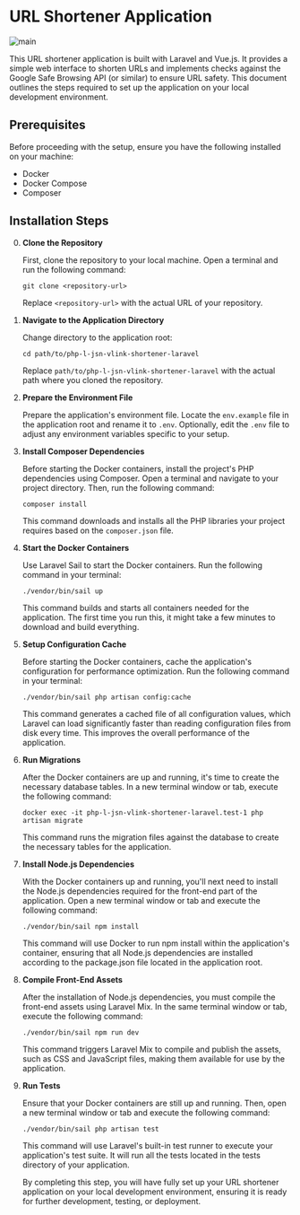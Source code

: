 # URL Shortener Application
![main](https://github.com/gediminasnn/php-l-jsn-v.link-shortener/assets/70708109/ff2a0241-54e1-4175-a3fe-7fb6f022af79)

This URL shortener application is built with Laravel and Vue.js. It provides a simple web interface to shorten URLs and implements checks against the Google Safe Browsing API (or similar) to ensure URL safety. This document outlines the steps required to set up the application on your local development environment.

## Prerequisites

Before proceeding with the setup, ensure you have the following installed on your machine:

-   Docker
-   Docker Compose
-   Composer

## Installation Steps

0.  **Clone the Repository**
    
    First, clone the repository to your local machine. Open a terminal and run the following command:
    
    `git clone <repository-url>` 
    
    Replace `<repository-url>` with the actual URL of your repository.
    
1.  **Navigate to the Application Directory**
    
    Change directory to the application root:
    
    `cd path/to/php-l-jsn-vlink-shortener-laravel` 
    
    Replace `path/to/php-l-jsn-vlink-shortener-laravel` with the actual path where you cloned the repository.
    
2.  **Prepare the Environment File**
    
    Prepare the application's environment file. Locate the `env.example` file in the application root and rename it to `.env`. Optionally, edit the `.env` file to adjust any environment variables specific to your setup.

3.  **Install Composer Dependencies**

    Before starting the Docker containers, install the project's PHP dependencies using Composer. Open a terminal and navigate to your project directory. Then, run the following command:

    `composer install`

    This command downloads and installs all the PHP libraries your project requires based on the `composer.json` file.

4.  **Start the Docker Containers**
    
    Use Laravel Sail to start the Docker containers. Run the following command in your terminal:
    
    `./vendor/bin/sail up` 
    
    This command builds and starts all containers needed for the application. The first time you run this, it might take a few minutes to download and build everything.
    
5.  **Setup Configuration Cache**

    Before starting the Docker containers, cache the application's configuration for performance optimization. Run the following command in your terminal:

    `./vendor/bin/sail php artisan config:cache`

    This command generates a cached file of all configuration values, which Laravel can load significantly faster than reading configuration files from disk every time. This improves the overall performance of the application.
    
6.  **Run Migrations**
    
    After the Docker containers are up and running, it's time to create the necessary database tables. In a new terminal window or tab, execute the following command:
    
    `docker exec -it php-l-jsn-vlink-shortener-laravel.test-1 php artisan migrate` 
    
    This command runs the migration files against the database to create the necessary tables for the application.

7.  **Install Node.js Dependencies**
    
    With the Docker containers up and running, you'll next need to install the Node.js dependencies required for the front-end part of the application. Open a new terminal window or tab and execute the following command:
    
    `./vendor/bin/sail npm install` 
    
    This command will use Docker to run npm install within the application's container, ensuring that all Node.js dependencies are installed according to the package.json file located in the application root.

8.  **Compile Front-End Assets**
    
    After the installation of Node.js dependencies, you must compile the front-end assets using Laravel Mix. In the same terminal window or tab, execute the following command:
    
    `./vendor/bin/sail npm run dev` 
    
    This command triggers Laravel Mix to compile and publish the assets, such as CSS and JavaScript files, making them available for use by the application.

9.  **Run Tests**
    
    Ensure that your Docker containers are still up and running. Then, open a new terminal window or tab and execute the following command:
    
    `./vendor/bin/sail php artisan test` 
    
    This command will use Laravel's built-in test runner to execute your application's test suite. It will run all the tests located in the tests directory of your application.

    By completing this step, you will have fully set up your URL shortener application on your local development environment, ensuring it is ready for further development, testing, or deployment.
